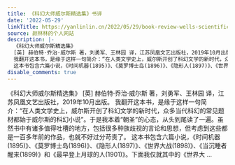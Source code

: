 ```yaml
---
title: 《科幻大师威尔斯精选集》书评
date: '2022-05-29'
linkTitle: https://yanlinlin.cn/2022/05/29/book-review-wells-scientific-fictions/
source: 颜林林的个人网站
description: |-
  《科幻大师威尔斯精选集》
  [英] 赫伯特·乔治·威尔斯 著，刘勇军、王林园 译，江苏凤凰文艺出版社，2019年10月出版。
  我翻开这本书，是缘于这样一句简介：“在人类文学史上，威尔斯开创了科幻文学的新时代，众多当代科幻的常见题材都始于威尔斯的科幻小说”。于是我本着“朝圣”的心态，从头到尾读了一遍。虽然书中有诸多值得吐槽的地方，包括很多种族歧视的言论和思想，但考虑到这些都是一百多年前的作品，也就不好过分苛责了。
  这本书包含六篇小说，《时间机器(1895)》、《莫罗博士岛(1896)》、《隐形人(1897)》、《世界大战(1898)》、《当沉睡者醒来(1899)》和《最早登上月球的人(1901)》。下面我仅就其中的《世界大 ...
disable_comments: true
---
```

《科幻大师威尔斯精选集》
[英] 赫伯特·乔治·威尔斯 著，刘勇军、王林园 译，江苏凤凰文艺出版社，2019年10月出版。
我翻开这本书，是缘于这样一句简介：“在人类文学史上，威尔斯开创了科幻文学的新时代，众多当代科幻的常见题材都始于威尔斯的科幻小说”。于是我本着“朝圣”的心态，从头到尾读了一遍。虽然书中有诸多值得吐槽的地方，包括很多种族歧视的言论和思想，但考虑到这些都是一百多年前的作品，也就不好过分苛责了。
这本书包含六篇小说，《时间机器(1895)》、《莫罗博士岛(1896)》、《隐形人(1897)》、《世界大战(1898)》、《当沉睡者醒来(1899)》和《最早登上月球的人(1901)》。下面我仅就其中的《世界大 ...
